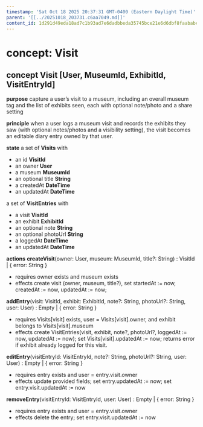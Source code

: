 ```yaml
---
timestamp: 'Sat Oct 18 2025 20:37:31 GMT-0400 (Eastern Daylight Time)'
parent: '[[../20251018_203731.c6aa7049.md]]'
content_id: 1d291d49eda18ad7c1b93ad7e6dadbbeda35745bce21e6d6dbf8faababc0736f
---
```


# concept: Visit

## concept **Visit** \[User, MuseumId, ExhibitId, VisitEntryId]

**purpose**
capture a user’s visit to a museum, including an overall museum tag and the list of exhibits seen, each with optional note/photo and a share setting

**principle**
when a user logs a museum visit and records the exhibits they saw (with optional notes/photos and a visibility setting), the visit becomes an editable diary entry owned by that user.

**state**
a set of **Visits** with

* an id **VisitId**
* an owner **User**
* a museum **MuseumId**
* an optional title **String**
* a createdAt **DateTime**
* an updatedAt **DateTime**

a set of **VisitEntries** with

* a visit **VisitId**
* an exhibit **ExhibitId**
* an optional note **String**
* an optional photoUrl **String**
* a loggedAt **DateTime**
* an updatedAt **DateTime**

**actions**
**createVisit**(owner: User, museum: MuseumId, title?: String) : VisitId | { error: String }

* requires owner exists and museum exists
* effects create visit (owner, museum, title?), set startedAt := now, createdAt := now, updatedAt := now;

**addEntry**(visit: VisitId, exhibit: ExhibitId, note?: String, photoUrl?: String, user: User) : Empty | { error: String }

* requires Visits\[visit] exists, user = Visits\[visit].owner, and exhibit belongs to Visits\[visit].museum
* effects create VisitEntries(visit, exhibit, note?, photoUrl?, loggedAt := now, updatedAt := now); set Visits\[visit].updatedAt := now; returns error if exhibit already logged for this visit.

**editEntry**(visitEntryId: VisitEntryId, note?: String, photoUrl?: String, user: User) : Empty | { error: String }

* requires entry exists and user = entry.visit.owner
* effects update provided fields; set entry.updatedAt := now; set entry.visit.updatedAt := now

**removeEntry**(visitEntryId: VisitEntryId, user: User) : Empty | { error: String }

* requires entry exists and user = entry.visit.owner
* effects delete the entry; set entry.visit.updatedAt := now
